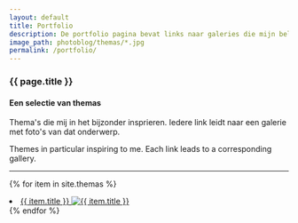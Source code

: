```yaml
---
layout: default
title: Portfolio
description: De portfolio pagina bevat links naar galeries die mijn belangrijkste thema's bevattten. The portfolio page contains links to the main galleries.
image_path: photoblog/themas/*.jpg
permalink: /portfolio/
---
```

<h3 class="portfolio-header">{{ page.title }}</h3> 

<section class="portfolio-container">
   
  <h4>Een selectie van themas</h4>

   <p>Thema&apos;s die mij in het bijzonder insprieren. Iedere link leidt naar een galerie met foto's van dat onderwerp.</p>
   <p>
     Themes in particular inspiring to me. Each link leads to a corresponding gallery. 
   </p>
   
   <hr>
   
  {% for item in site.themas %}   
    <li>
     <a href="{{ item.url }}">{{ item.title }}
     <img src="{{ item.image_path }}" alt="{{ item.title }}">
     </a>
    </li>
  {% endfor %}
</section>





